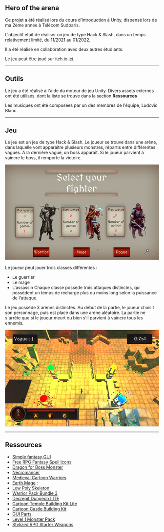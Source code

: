 ## Hero of the arena

Ce projet a été réalisé lors du cours d'introduction à Unity, dispensé lors de ma 2ème année à Télécom Sudparis.

L'objectif était de réaliser un jeu de type Hack & Slash, dans un temps relativement limité, du 11/2021 au 01/2022.

Il a été réalisé en collaboration avec deux autres étudiants.


Le jeu peut être joué sur itch.io [ici](https://manudiet.itch.io/hack-slash).

------

## Outils

Le jeu a été réalisé à l'aide du moteur de jeu Unity.
Divers assets externes ont été utilisés, dont la liste se trouve dans la section **Ressources**

Les musiques ont été composées par un des membres de l'équipe, Ludovic Blanc.

------

## Jeu

Le jeu est un jeu de type Hack & Slash. Le joueur se trouve dans une arène, dans laquelle vont apparaître plusieurs monstres, répartis entre différentes vagues. A la dernière vague, un boss apparaît. Si le joueur parvient à vaincre le boss, il remporte la victoire.

[![selection](ressources/selection.PNG)]("https://github.com/EmmanuelDietlin/hack_and_slash_unity/")

Le joueur peut jouer trois classes différentes :
- Le guerrier
- Le mage
- L'assassin
Chaque classe possède trois attaques distinctes, qui possèdent un temps de recharge plus ou moins long selon la puissance de l'attaque.

Le jeu possède 3 arènes distinctes. Au début de la partie, le joueur choisit son personnage, puis est placé dans une arène aléatoire. La partie ne s'arrête que si le joueur meurt ou bien s'il parvient à vaincre tous les ennemis.

[![arene](ressources/arene.PNG)]("https://github.com/EmmanuelDietlin/hack_and_slash_unity/")

------

## Ressources

- [Simple fantasy GUI](https://assetstore.unity.com/packages/2d/gui/simple-fantasy-gui-99451)
- [Free RPG Fantasy Spell Icons](https://assetstore.unity.com/packages/2d/gui/icons/free-rpg-fantasy-spell-icons-200511)
- [Dragon for Boss Monster](https://assetstore.unity.com/packages/3d/characters/creatures/dragon-for-boss-monster-hp-79398)
- [Necromancer](https://assetstore.unity.com/packages/3d/characters/necromancer-19340)
- [Medieval Cartoon Warriors](https://assetstore.unity.com/packages/3d/characters/medieval-cartoon-warriors-90079)
- [Earth Mage](https://assetstore.unity.com/packages/3d/characters/humanoids/fantasy/earth-mage-57637) :
- [Low Poly Skeleton](https://assetstore.unity.com/packages/3d/characters/creatures/low-pol-skeleton-188865)
- [Warrior Pack Bundle 3](https://assetstore.unity.com/packages/3d/animations/warrior-pack-bundle-3-free-47320)
- [Decrepit Dungeon LITE](https://assetstore.unity.com/packages/3d/environments/dungeons/decrepit-dungeon-lite-33936) 
- [Cartoon Temple Building Kit Lite](https://assetstore.unity.com/packages/3d/environments/dungeons/cartoon-temple-building-kit-lite-110397)
- [Cartoon Castle Building Kit](https://assetstore.unity.com/packages/3d/environments/dungeons/cartoon-castle-building-kit-128637)
- [GUI Parts](https://assetstore.unity.com/packages/2d/gui/icons/gui-parts-159068)
- [Level 1 Monster Pack](https://assetstore.unity.com/packages/3d/characters/creatures/level-1-monster-pack-77703)
- [Stylized RPG Starter Weapons](https://assetstore.unity.com/packages/3d/props/weapons/stylized-rpg-starter-weapons-184533)
